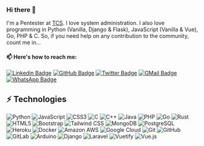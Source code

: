 ### Hi there 👋
I'm a Pentester at [TCS](https://www.tcs.com). I love system administration. I also love programming in Python (Vanilla, Django & Flask), JavaScript (Vanilla & Vue), Go, PHP & C. So, if you need help on any contribution to the community, count me in...

#### 📫 Here's how to reach me: 
[![Linkedin Badge](https://img.shields.io/badge/LinkedIn-BalaKrishna--prasad-0077B5?style=for-the-badge&logo=linkedin&logoColor=white&link=https://www.linkedin.com/in/balakrishna-prasad/)](https://www.linkedin.com/in/balakrishna-prasad/) 
[![GitHub Badge](https://img.shields.io/badge/GitHub-aayush420-100000?style=for-the-badge&logo=github&logoColor=white&link=https://github.com/aayush420)](https://github.com/aayush420)
[![Twitter Badge](https://img.shields.io/badge/Twitter-thisis420-1DA1F2?style=for-the-badge&logo=twitter&logoColor=white&link=https://twitter.com/thisis420)](https://twitter.com/thisis420)
[![GMail Badge](https://img.shields.io/badge/Gmail-balkripra.1996@gmail.com-D14836?style=for-the-badge&logo=gmail&logoColor=white&link=mailto:balkripra.1996@gmail.com)](mailto:balkripra.1996@gmail.com)
[![WhatsApp Badge](https://img.shields.io/badge/WhatsApp-+91--9492759420-25D366?style=for-the-badge&logo=whatsapp&logoColor=white&link=tel:+919492759420)](https://wa.me/919492759420?text=I%20saw%20your%20GitHub%20Profile%20and%20I%20think%20it%20looks%20impressive!)

<!-- ![Github Stats](https://github-readme-stats.vercel.appINVALIDALINK/api?username=aayush420&count_private=true&show_icons=true)
![Most Used Languages](https://github-readme-stats.vercel.appINVALIDALINK/api/top-langs/?username=aayush420)
![Streak](https://github-readme-streak-stats.herokuapp.comINVALIDALINK/?user=aayush420) -->

## ⚡ Technologies
![Python](https://img.shields.io/badge/Python-3776AB?style=for-the-badge&logo=python&logoColor=white)
![JavaScript](https://img.shields.io/badge/JavaScript-323330?style=for-the-badge&logo=javascript&logoColor=F7DF1E)
![CSS3](https://img.shields.io/badge/CSS3-1572B6?style=for-the-badge&logo=css3&logoColor=white)
![C](https://img.shields.io/badge/C-00599C?style=for-the-badge&logo=c&logoColor=white)
![C++](https://img.shields.io/badge/C%2B%2B-00599C?style=for-the-badge&logo=c%2B%2B&logoColor=white)
![Java](https://img.shields.io/badge/Java-ED8B00?style=for-the-badge&logo=java&logoColor=white)
![PHP](https://img.shields.io/badge/PHP-777BB4?style=for-the-badge&logo=php&logoColor=white)
![Go](https://img.shields.io/badge/Go-00ADD8?style=for-the-badge&logo=go&logoColor=white)
![Rust](https://img.shields.io/badge/Rust-black?style=for-the-badge&logo=rust&logoColor=#E57324)
![HTML5](https://img.shields.io/badge/HTML5-E34F26?style=for-the-badge&logo=html5&logoColor=white)
![Bootstrap](https://img.shields.io/badge/Bootstrap-563D7C?style=for-the-badge&logo=bootstrap&logoColor=white)
![Tailwind CSS](https://img.shields.io/badge/Tailwind%20CSS-38B2AC?style=for-the-badge&logo=tailwind-css&logoColor=white)
![MongoDB](https://img.shields.io/badge/MongoDB-4EA94B?style=for-the-badge&logo=mongodb&logoColor=white)
![PostgreSQL](https://img.shields.io/badge/PostgreSQL-336791?style=for-the-badge&logo=postgresql&logoColor=white)
![Heroku](https://img.shields.io/badge/-Heroku-430098?style=for-the-badge&logo=heroku&logoColor=white)
![Docker](https://img.shields.io/badge/Docker-2CA5E0?style=for-the-badge&logo=docker&logoColor=white)
![Amazon AWS](https://img.shields.io/badge/Amazon_AWS-{232F3E}?style=for-the-badge&logo=amazonaws&logoColor=white)
![Google Cloud](https://img.shields.io/badge/Google_Cloud-4285F4?style=for-the-badge&logo=google-cloud&logoColor=white)
![Git](https://img.shields.io/badge/Git-F05032?style=for-the-badge&logo=git&logoColor=white)
![GitHub](https://img.shields.io/badge/GitHub-100000?style=for-the-badge&logo=github&logoColor=white)
![GitLab](https://img.shields.io/badge/-GitLab-FCA121?style=for-the-badge&logo=gitlab&logoColor=white)
![Arduino](https://img.shields.io/badge/Arduino-00979D?style=for-the-badge&logo=Arduino&logoColor=white)
![Django](https://img.shields.io/badge/Django-092E20?style=for-the-badge&logo=django&logoColor=green)
![Laravel](https://img.shields.io/badge/Laravel-FF2D20?style=for-the-badge&logo=laravel&logoColor=white)
![Vuetify](https://img.shields.io/badge/Vuetify-1867C0?style=for-the-badge&logo=vuetify&logoColor=white)
![Vue.js](https://img.shields.io/badge/Vue.js-35495E?style=for-the-badge&logo=vuedotjs&logoColor=4FC08D)



<!--
**aayush420/aayush420** is a ✨ _special_ ✨ repository because its `README.md` (this file) appears on your GitHub profile.

Here are some ideas to get you started:



- 👯 I’m looking to collaborate on ...
- 🤔 I’m looking for help with ...
- 💬 Ask me about ...
- 😄 Pronouns: ...
- ⚡ Fun fact: ...
-->
